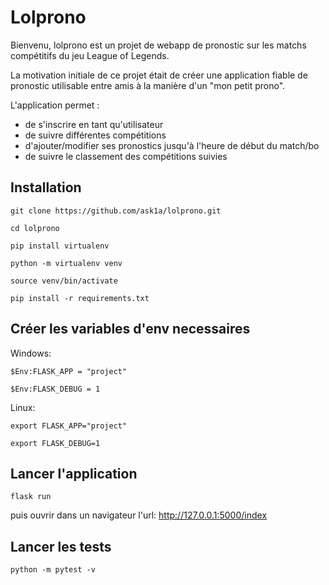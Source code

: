 # Lolprono

Bienvenu, lolprono est un projet de webapp de pronostic sur les matchs compétitifs du jeu League of Legends.

La motivation initiale de ce projet était de créer une application fiable de pronostic utilisable entre amis à la
manière d'un "mon petit prono".

L'application permet :
 - de s'inscrire en tant qu'utilisateur
 - de suivre différentes compétitions
 - d'ajouter/modifier ses pronostics jusqu'à l'heure de début du match/bo
 - de suivre le classement des compétitions suivies

## Installation
```git clone https://github.com/ask1a/lolprono.git```

```cd lolprono```

```pip install virtualenv```

```python -m virtualenv venv```

```source venv/bin/activate```

```pip install -r requirements.txt```

## Créer les variables d'env necessaires
Windows:

```$Env:FLASK_APP = "project"```

```$Env:FLASK_DEBUG = 1```

Linux:

```export FLASK_APP="project"```

```export FLASK_DEBUG=1```

## Lancer l'application

```flask run```

puis ouvrir dans un navigateur l'url:
http://127.0.0.1:5000/index

## Lancer les tests

```python -m pytest -v```


